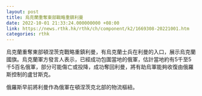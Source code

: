 ```yaml
---
layout: post
title: 烏克蘭重奪東部戰略重鎮利曼
date: 2022-10-01 21:33:24.000000000 +08:00
link: https://news.rthk.hk/rthk/ch/component/k2/1669308-20221001.htm
categories: rthk
---
```


烏克蘭重奪東部頓涅茨克戰略重鎮利曼，有烏克蘭士兵在利曼的入口，展示烏克蘭國旗。烏克蘭軍方發言人表示，已經成功包圍當地的俄軍，估計當地約有5千至5千5百名俄軍，部分可能傷亡或投降，成功奪回利曼，將有助烏軍能夠收復由俄羅斯控制的盧甘斯克。

俄羅斯早前將利曼作為俄軍在頓涅茨克北部的物流樞紐。
